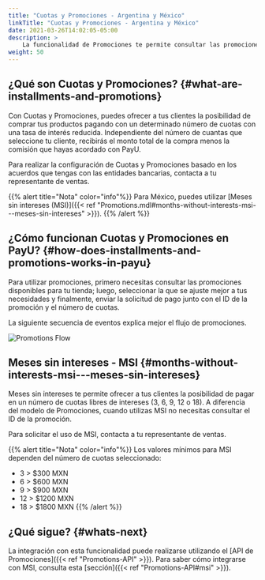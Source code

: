 ```yaml
---
title: "Cuotas y Promociones - Argentina y México"
linkTitle: "Cuotas y Promociones - Argentina y México"
date: 2021-03-26T14:02:05-05:00
description: >
    La funcionalidad de Promociones te permite consultar las promociones válidas junto con su costo asociado, características y demás información relevante que esté disponible para tus clientes. El API de Promociones aplica solo para Argentina y México.
weight: 50
---
```


## ¿Qué son Cuotas y Promociones? {#what-are-installments-and-promotions}
Con Cuotas y Promociones, puedes ofrecer a tus clientes la posibilidad de comprar tus productos pagando con un determinado número de cuotas con una tasa de interés reducida. Independiente del número de cuantas que seleccione tu cliente, recibirás el monto total de la compra menos la comisión que hayas acordado con PayU.

Para realizar la configuración de Cuotas y Promociones basado en los acuerdos que tengas con las entidades bancarias, contacta a tu representante de ventas.

{{% alert title="Nota" color="info"%}}
Para México, puedes utilizar [Meses sin intereses (MSI)]({{< ref "Promotions.mdl#months-without-interests-msi---meses-sin-intereses" >}}).
{{% /alert %}}

## ¿Cómo funcionan Cuotas y Promociones en PayU? {#how-does-installments-and-promotions-works-in-payu}
Para utilizar promociones, primero necesitas consultar las promociones disponibles para tu tienda; luego, seleccionar la que se ajuste mejor a tus necesidades y finalmente, enviar la solicitud de pago junto con el ID de la promoción y el número de cuotas.

La siguiente secuencia de eventos explica mejor el flujo de promociones.

![Promotions Flow](/assets/Promotions/PromotionsFlow_es.png)

## Meses sin intereses - MSI {#months-without-interests-msi---meses-sin-intereses}
Meses sin intereses te permite ofrecer a tus clientes la posibilidad de pagar en un número de cuotas libres de intereses (3, 6, 9, 12 o 18). A diferencia del modelo de Promociones, cuando utilizas MSI no necesitas consultar el ID de la promoción.

Para solicitar el uso de MSI, contacta a tu representante de ventas.

{{% alert title="Nota" color="info"%}}
Los valores mínimos para MSI dependen del número de cuotas seleccionado:
* 3 > $300 MXN
* 6 > $600 MXN
* 9 > $900 MXN
* 12 > $1200 MXN
* 18 > $1800 MXN
{{% /alert %}}

## ¿Qué sigue? {#whats-next}
La integración con esta funcionalidad puede realizarse utilizando el [API de Promociones]({{< ref "Promotions-API" >}}). Para saber cómo integrarse con MSI, consulta esta [sección]({{< ref "Promotions-API#msi" >}}).

